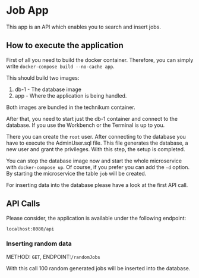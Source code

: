 # Job App
 
This app is an API which enables you to search and insert jobs.

## How to execute the application

First of all you need to build the docker container.
Therefore, you can simply write ``docker-compose build --no-cache app``. 

This should build two images:
1. db-1 - The database image
2. app - Where the application is being handled.

Both images are bundled in the technikum container.

After that, you need to start just the db-1 container and connect to the database. If you use the Workbench
or the Terminal is up to you.

There you can create the ``root`` user. After connecting to the database you have to execute the AdminUser.sql file.
This file generates the database, a new user and grant the privileges.
With this step, the setup is completed. 

You can stop the database image now and start the whole microservice with ``docker-compose up``. Of course,
if you prefer you can add the ``-d`` option. By starting the microservice the table ``job`` will be 
created.

For inserting data into the database please have a look at the first API call.

## API Calls

Please consider, the application is available under the following endpoint: 

``localhost:8080/api``

### Inserting random data

METHOD: ``GET``, ENDPOINT:``/randomJobs``

With this call 100 random generated jobs will be inserted into the database.

